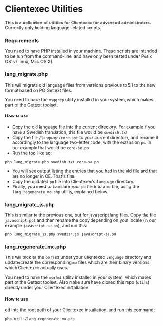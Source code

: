 Clientexec Utilities
=======================

This is a collection of utilities for Clientexec for advanced administrators. Currently only holding language-related scripts.

### Requirements

You need to have PHP installed in your machine. These scripts are intended to be run from the command-line, and have only been tested under Posix OS's (Linux, Mac OS X).

### lang_migrate.php

This will migrate old language files from versions previous to 5.1 to the new format based on PO Gettext files.

You need to have the `msggrep` utility installed in your system, which makes part of the Gettext toolset.

#### How to use

- Copy the old language file into the current directory. For example if you have a Swedish translation, this file would be `swedish.txt` 
- Copy the file `/language/core.pot` to your current directory, and rename it accordingly to the language two-letter code, with the extension `po`. In our example that would be `core-se.po` 
- Run the tool like so:
```
php lang_migrate.php swedish.txt core-se.po
```
- You will see output listing the entries that you had in the old file and that are no longer in CE. That's fine.
- Copy the updated `po` file into Clientexec's `language` directory.
- Finally, you need to translate your `po` file into a `mo` file, using the `lang_regenerate_mo.php` utility, explained below.

### lang_migrate_js.php

This is similar to the previous one, but for javascript lang files. Copy the file `javascript.pot` and then rename the copy depending on your locale (in our example `javascript-se.po`), and run this:
```
php lang_migrate_js.php swedish.js javascript-se.po
```

### lang_regenerate_mo.php

This will pick all the `po` files under your Clientexec `language` directory and update/create the corresponding `mo` files which are their binary versions which Clientexec actually uses.

You need to have the `msgfmt` utility installed in your system, which makes part of the Gettext toolset. Also make sure have cloned this repo (`utils`) directly under your Clientexec installation.

#### How to use

cd into the root path of your Clientexec installation, and run this command:
```
php utils/lang_regenerate_mo.php
```
